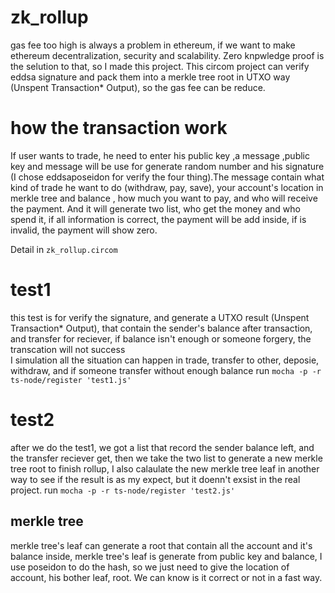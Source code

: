 # zk_rollup
gas fee too high is always a problem in ethereum, if we want to make ethereum decentralization, security and scalability. Zero knpwledge proof is the selution to that, so I made this project. This circom project can verify eddsa signature and pack them into a merkle tree root in UTXO way (Unspent Transaction* Output), so the gas fee can be reduce.

# how the transaction work
If user wants to trade, he need to enter his public key ,a message ,public key and message will be use for generate random number and his signature (I chose eddsaposeidon for verify the four thing).The message contain what kind of trade he want to do (withdraw, pay, save), your account's location in merkle tree and balance , how much you want to pay, and who will receive the payment. And it will generate two list, who get the money and who spend it, if all information is correct, the payment will be add inside, if is invalid, the payment will show zero.  

Detail in `zk_rollup.circom`

# test1
this test is for verify the signature, and generate a UTXO result (Unspent Transaction* Output), that contain the sender's balance after transaction, and transfer for reciever, if balance isn't enough or someone forgery, the transcation will not success  
I simulation all the situation can happen in trade, transfer to other, deposie, withdraw, and if someone transfer without enough balance 
run `mocha -p -r ts-node/register 'test1.js'`

# test2
after we do the test1, we got a list that record the sender balance left, and the transfer reciever get, then we take the two list to generate a new merkle tree root to finish rollup, I also calaulate the new merkle tree leaf in another way to see if the result is as my expect, but it doenn't exsist in the real project.
run `mocha -p -r ts-node/register 'test2.js'`

## merkle tree 
merkle tree's leaf can generate a root that contain all the account and it's balance inside, merkle tree's leaf is generate from public key and balance, I use poseidon to do the hash, so we just need to give the location of account, his bother leaf, root. We can know is it correct or not in a fast way.

